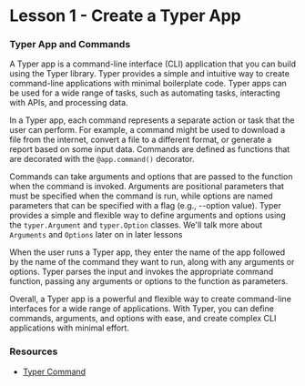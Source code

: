 # Lesson 1 - Create a Typer App

### Typer App and Commands 

A Typer app is a command-line interface (CLI) application that you can build using 
the Typer library. Typer provides a simple and intuitive way to create command-line applications
with minimal boilerplate code. Typer apps can be used for a wide range of tasks, 
such as automating tasks, interacting with APIs, and processing data.

In a Typer app, each command represents a separate action or task that the user 
can perform. For example, a command might be used to download a file from the internet, 
convert a file to a different format, or generate a report based on some input data. 
Commands are defined as functions that are decorated with the `@app.command()` decorator.

Commands can take arguments and options that are passed to the function when the command 
is invoked. Arguments are positional parameters that must be specified when 
the command is run, while options are named parameters that can be specified 
with a flag (e.g., --option value). Typer provides a simple and flexible way 
to define arguments and options using the `typer.Argument` and `typer.Option` classes. We'll talk
more about `Arguments` and `Options` later on in later lessons

When the user runs a Typer app, they enter the name of the app followed by 
the name of the command they want to run, along with any arguments or options. 
Typer parses the input and invokes the appropriate command function, passing 
any arguments or options to the function as parameters.

Overall, a Typer app is a powerful and flexible way to create command-line 
interfaces for a wide range of applications. With Typer, you can define 
commands, arguments, and options with ease, and create complex CLI applications 
with minimal effort.

### Resources

* [Typer Command](https://typer.tiangolo.com/tutorial/commands/)
